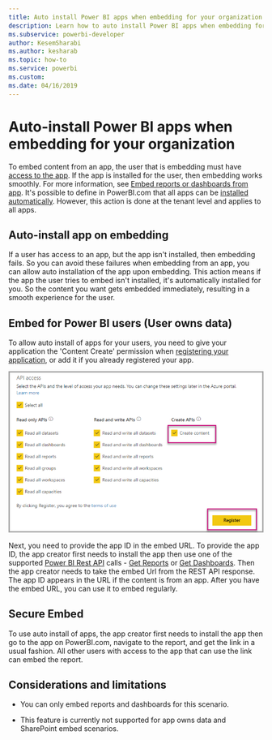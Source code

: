 ```yaml
---
title: Auto install Power BI apps when embedding for your organization
description: Learn how to auto install Power BI apps when embedding for your organization.
ms.subservice: powerbi-developer
author: KesemSharabi
ms.author: kesharab
ms.topic: how-to
ms.service: powerbi
ms.custom:
ms.date: 04/16/2019
---
```


# Auto-install Power BI apps when embedding for your organization

To embed content from an app, the user that is embedding must have [access to the app](../service-create-distribute-apps.md). If the app is installed for the user, then embedding works smoothly. For more information, see [Embed reports or dashboards from app](embed-from-apps.md). It's possible to define in PowerBI.com that all apps can be [installed automatically](https://powerbi.microsoft.com/blog/automatically-install-apps/). However, this action is done at the tenant level and applies to all apps.

## Auto-install app on embedding

If a user has access to an app, but the app isn't installed, then embedding fails. So you can avoid these failures when embedding from an app, you can allow auto installation of the app upon embedding. This action means if the app the user tries to embed isn't installed, it's automatically installed for you. So the content you want gets embedded immediately, resulting in a smooth experience for the user.

## Embed for Power BI users (User owns data)

To allow auto install of apps for your users, you need to give your application the 'Content Create' permission when [registering your application](register-app.md#register-with-the-power-bi-application-registration-tool), or add it if you already registered your app.

![Register app creates content](media/embed-auto-install-app/register-app-create-content.png)

Next, you need to provide the app ID in the embed URL. To provide the app ID, the app creator first needs to install the app then use one of the supported [Power BI Rest API](https://docs.microsoft.com/rest/api/power-bi/) calls - [Get Reports](https://docs.microsoft.com/rest/api/power-bi/reports/getreports) or [Get Dashboards](https://docs.microsoft.com/rest/api/power-bi/dashboards/getdashboards). Then the app creator needs to take the embed Url from the REST API response. The app ID appears in the URL if the content is from an app.  After you have the embed URL, you can use it to embed regularly.

## Secure Embed

To use auto install of apps, the app creator first needs to install the app then go to the app on PowerBI.com, navigate to the report, and get the link in a usual fashion. All other users with access to the app that can use the link can embed the report.

## Considerations and limitations

* You can only embed reports and dashboards for this scenario.

* This feature is currently not supported for app owns data and SharePoint embed scenarios.